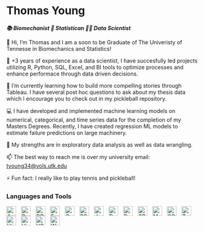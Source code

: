 # Thomas Young

***📚  Biomechanist  🧮  Statistican  👨‍🔬  Data Scientist***

👋 Hi, I’m Thomas and I am a soon to be Graduate of The Univeristy of Tennesse in Biomechanics and Statistics!

📖 +3 years of experience as a data scientist, I have succesfully led projects utilizing R, Python, SQL, Excel, and BI tools to optimize processes and enhance performace through data driven decisions. 

🌱 I’m currently learning how to build more compelling stories through Tableau. I have several post hoc questions to ask about my thesis data which I encourage you to check out in my pickleball repository.  

💻 I have developed and implemented machine learning models on numerical, categorical, and time series data for the completion of my Masters Degrees. Recently, I have created regression ML models to estimate failure predictions on large machinery. 

🔎 My strengths are in exploratory data analysis as well as data wrangling. 

📫 The best way to reach me is over my university email: tyoung34@vols.utk.edu

⚡ Fun fact: I really like to play tennis and pickleball! 

### Languages and Tools

<img align="left" alt="Anaconda" width="25px" style="padding-right:10px;" src="https://cdn.jsdelivr.net/gh/devicons/devicon@latest/icons/anaconda/anaconda-original.svg" />
<img align="left" alt="PowerBI" width="25px" style="padding-right:10px;" src="https://upload.wikimedia.org/wikipedia/commons/c/cf/New_Power_BI_Logo.svg" />
<img align="left" alt="DBeaver" width="25px" style="padding-right:10px;" src="https://cdn.jsdelivr.net/gh/devicons/devicon@latest/icons/dbeaver/dbeaver-original.svg" />
<img align="left" alt="Excel" width="25px" style="padding-right:10px;" src="https://upload.wikimedia.org/wikipedia/commons/3/34/Microsoft_Office_Excel_%282019%E2%80%93present%29.svg" />
<img align="left" alt="Colab" width="25px" style="padding-right:10px;" src="https://upload.wikimedia.org/wikipedia/commons/d/d0/Google_Colaboratory_SVG_Logo.svg" />
<img align="left" alt="RStudio" width="25px" style="padding-right:10px;" src="https://cdn.jsdelivr.net/gh/devicons/devicon@latest/icons/rstudio/rstudio-original.svg" />
<img align="left" alt="Jupyter" width="25px" style="padding-right:10px;" src="https://cdn.jsdelivr.net/gh/devicons/devicon@latest/icons/jupyter/jupyter-original-wordmark.svg" />
<img align="left" alt="Powerpoint" width="25px" style="padding-right:10px;" 
src="https://upload.wikimedia.org/wikipedia/commons/0/0d/Microsoft_Office_PowerPoint_%282019%E2%80%93present%29.svg"/>
<img align="left" alt="Python" width="25px" style="padding-right:10px;" src="https://cdn.jsdelivr.net/gh/devicons/devicon@latest/icons/python/python-original.svg" />
<img align="left" alt="SPSS" width="25px" style="padding-right:10px;" src="https://cdn.jsdelivr.net/gh/devicons/devicon@latest/icons/spss/spss-original.svg" />
<img align="left" alt="MATLAB" width="25px" style="padding-right:10px;" src="https://cdn.jsdelivr.net/gh/devicons/devicon@latest/icons/matlab/matlab-original.svg" />
<img align="left" alt="SQL" width="25px" style="padding-right:10px;" src="https://cdn.jsdelivr.net/gh/devicons/devicon@latest/icons/microsoftsqlserver/microsoftsqlserver-original-wordmark.svg" />
<img align="left" alt="Tableau" width="25px" style="padding-right:10px;" src="https://user-images.githubusercontent.com/18670428/67620073-ca558e00-f7fa-11e9-9ea2-ed3a80c59210.png" />
<img align="left" alt="VisualBasic" width="25px" style="padding-right:10px;" src="https://cdn.jsdelivr.net/gh/devicons/devicon@latest/icons/visualbasic/visualbasic-original.svg" />
<img align="left" alt="VisualStudio" width="25px" style="padding-right:10px;" src="https://cdn.jsdelivr.net/gh/devicons/devicon@latest/icons/visualstudio/visualstudio-original.svg" />
<img align="left" alt="VSCode" width="25px" style="padding-right:10px;" src="https://cdn.jsdelivr.net/gh/devicons/devicon@latest/icons/vscode/vscode-original.svg" />
<img align="left" alt="Word" width="25px" style="padding-right:10px;" src="https://upload.wikimedia.org/wikipedia/commons/f/fd/Microsoft_Office_Word_%282019%E2%80%93present%29.svg"/>

<!---
tbyoung4/tbyoung4 is a ✨ special ✨ repository because its `README.md` (this file) appears on your GitHub profile.
You can click the Preview link to take a look at your changes.
--->
